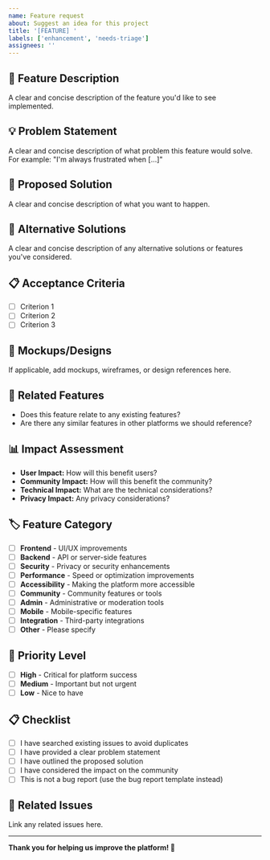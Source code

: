```yaml
---
name: Feature request
about: Suggest an idea for this project
title: '[FEATURE] '
labels: ['enhancement', 'needs-triage']
assignees: ''
---
```


## 🚀 Feature Description
A clear and concise description of the feature you'd like to see implemented.

## 💡 Problem Statement
A clear and concise description of what problem this feature would solve. For example: "I'm always frustrated when [...]"

## 🎯 Proposed Solution
A clear and concise description of what you want to happen.

## 🔄 Alternative Solutions
A clear and concise description of any alternative solutions or features you've considered.

## 📋 Acceptance Criteria
- [ ] Criterion 1
- [ ] Criterion 2
- [ ] Criterion 3

## 🎨 Mockups/Designs
If applicable, add mockups, wireframes, or design references here.

## 🔗 Related Features
- Does this feature relate to any existing features?
- Are there any similar features in other platforms we should reference?

## 📊 Impact Assessment
- **User Impact:** How will this benefit users?
- **Community Impact:** How will this benefit the community?
- **Technical Impact:** What are the technical considerations?
- **Privacy Impact:** Any privacy considerations?

## 🏷️ Feature Category
- [ ] **Frontend** - UI/UX improvements
- [ ] **Backend** - API or server-side features
- [ ] **Security** - Privacy or security enhancements
- [ ] **Performance** - Speed or optimization improvements
- [ ] **Accessibility** - Making the platform more accessible
- [ ] **Community** - Community features or tools
- [ ] **Admin** - Administrative or moderation tools
- [ ] **Mobile** - Mobile-specific features
- [ ] **Integration** - Third-party integrations
- [ ] **Other** - Please specify

## 🎯 Priority Level
- [ ] **High** - Critical for platform success
- [ ] **Medium** - Important but not urgent
- [ ] **Low** - Nice to have

## 📋 Checklist
- [ ] I have searched existing issues to avoid duplicates
- [ ] I have provided a clear problem statement
- [ ] I have outlined the proposed solution
- [ ] I have considered the impact on the community
- [ ] This is not a bug report (use the bug report template instead)

## 🔗 Related Issues
Link any related issues here.

---
**Thank you for helping us improve the platform! 🌟** 